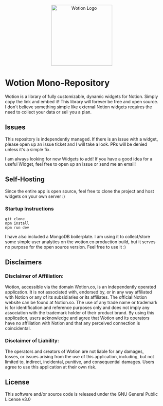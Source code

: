 <p align="center">
  <a href="https://wotion.co">
    <img src="https://raw.githubusercontent.com/pane2004/wotion/main/public/logo.png" alt="Wotion Logo" width="200" />
  </a>
</p>

# Wotion Mono-Repository

Wotion is a library of fully customizable, dynamic widgets for Notion. Simply copy the link and embed it!
This library will forever be free and open source. I don't believe something simple like external Notion widgets requires the need to collect your data or sell you a plan. 

## Issues

This repository is independently managed. If there is an issue with a widget, please open up an issue ticket and I will take a look. PRs will be denied unless it's a simple fix.

I am always looking for new Widgets to add! If you have a good idea for a useful Widget, feel free to open up an issue or send me an email!

## Self-Hosting

Since the entire app is open source, feel free to clone the project and host widgets on your own server :)

### Startup Instructions

    git clone
    npm install
    npm run dev

I have also included a MongoDB boilerplate. I am using it to collect/store some simple user analytics on the wotion.co production build, but it serves no purpose for the open source version. Feel free to use it :)

## Disclaimers
### Disclaimer of Affiliation:

Wotion, accessible via the domain Wotion.co, is an independently operated application. It is not associated with, endorsed by, or in any way affiliated with Notion or any of its subsidiaries or its affiliates. The official Notion website can be found at Notion.so. The use of any trade name or trademark is for identification and reference purposes only and does not imply any association with the trademark holder of their product brand. By using this application, users acknowledge and agree that Wotion and its operators have no affiliation with Notion and that any perceived connection is coincidental.

### Disclaimer of Liability:
The operators and creators of Wotion are not liable for any damages, losses, or issues arising from the use of this application, including, but not limited to, indirect, incidental, punitive, and consequential damages. Users agree to use this application at their own risk.

## License
This software and/or source code is released under the GNU General Public License v3.0
